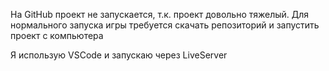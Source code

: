На GitHub проект не запускается, т.к. проект довольно тяжелый.
Для нормального запуска игры требуется скачать репозиторий и запустить проект с компьютера

Я использую VSCode и запускаю через LiveServer
